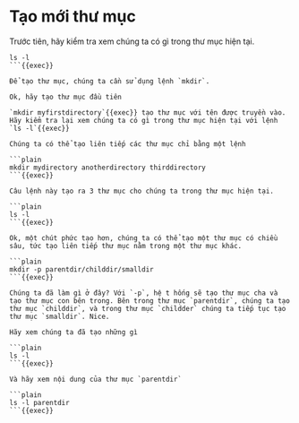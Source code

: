 # Tạo mới thư mục

Trước tiên, hãy kiểm tra xem chúng ta có gì trong thư mục hiện tại.

```plain
ls -l
```{{exec}} 

Để tạo thư mục, chúng ta cần sử dụng lệnh `mkdir`.

Ok, hãy tạo thư mục đầu tiên

`mkdir myfirstdirectory`{{exec}} tạo thư mục với tên được truyền vào. Hãy kiểm tra lại xem chúng ta có gì trong thư mục hiện tại với lệnh `ls -l`{{exec}}

Chúng ta có thể tạo liên tiếp các thư mục chỉ bằng một lệnh

```plain
mkdir mydirectory anotherdirectory thirddirectory
```{{exec}}

Câu lệnh này tạo ra 3 thư mục cho chúng ta trong thư mục hiện tại.

```plain
ls -l
```{{exec}}

Ok, một chút phức tạo hơn, chúng ta có thể tạo một thư mục có chiều sâu, tức tạo liên tiếp thư mục nằm trong một thư mục khác.

```plain
mkdir -p parentdir/childdir/smalldir
```{{exec}}

Chúng ta đã làm gì ở đây? Với `-p`, hệ t hống sẽ tạo thư mục cha và tạo thư mục con bên trong. Bên trong thư mục `parentdir`, chúng ta tạo thư mục `childdir`, và trong thư mục `childder` chúng ta tiếp tục tạo thư mục `smalldir`. Nice.

Hãy xem chúng ta đã tạo những gì

```plain
ls -l
```{{exec}}

Và hãy xem nội dung của thư mục `parentdir`

```plain
ls -l parentdir
```{{exec}}

